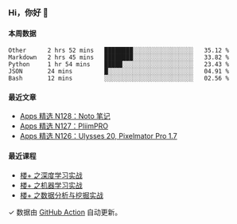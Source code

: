### Hi，你好 👋

<!--
**huhuhang/huhuhang** is a ✨ _special_ ✨ repository because its `README.md` (this file) appears on your GitHub profile.

Here are some ideas to get you started:

- 🔭 I’m currently working on ...
- 🌱 I’m currently learning ...
- 👯 I’m looking to collaborate on ...
- 🤔 I’m looking for help with ...
- 💬 Ask me about ...
- 📫 How to reach me: ...
- 😄 Pronouns: ...
- ⚡ Fun fact: ...
-->

#### 本周数据

<!--START_SECTION:waka-->
```text
Other      2 hrs 52 mins   ████████░░░░░░░░░░░░░░░░░   35.12 % 
Markdown   2 hrs 45 mins   ████████░░░░░░░░░░░░░░░░░   33.82 % 
Python     1 hr 54 mins    █████░░░░░░░░░░░░░░░░░░░░   23.43 % 
JSON       24 mins         █░░░░░░░░░░░░░░░░░░░░░░░░   04.91 % 
Bash       12 mins         ░░░░░░░░░░░░░░░░░░░░░░░░░   02.56 %
```
<!--END_SECTION:waka-->

#### 最近文章

<!-- BLOG:START -->
- [Apps 精选 N128：Noto 笔记](http://huhuhang.com/post/product-hunt/product-hunt-n128)
- [Apps 精选 N127：PliimPRO](http://huhuhang.com/post/product-hunt/product-hunt-n127)
- [Apps 精选 N126：Ulysses 20, Pixelmator Pro 1.7](http://huhuhang.com/post/product-hunt/product-hunt-n126)
<!-- BLOG:END -->

#### 最近课程

<!-- SYL:START -->
- [楼+ 之深度学习实战](https://lanqiao.cn/courses/2617)
- [楼+ 之机器学习实战](https://lanqiao.cn/courses/2616)
- [楼+ 之数据分析与挖掘实战](https://lanqiao.cn/courses/2615)
<!-- SYL:END -->

✓ 数据由 [GitHub Action](https://github.com/huhuhang/huhuhang/actions) 自动更新。
